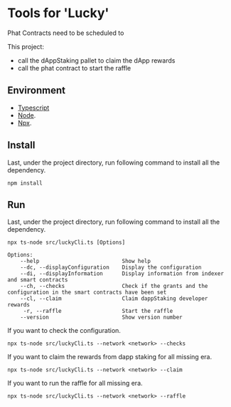 # Tools for 'Lucky'

Phat Contracts need to be scheduled to 

This project: 
- call the dAppStaking pallet to claim the dApp rewards
- call the phat contract to start the raffle


## Environment

- [Typescript](https://www.typescriptlang.org/)
- [Node](https://nodejs.org/en/).
- [Npx](https://www.npmjs.com/package/npx/).

## Install 

Last, under the project directory, run following command to install all the dependency.

```
npm install
```

## Run

Last, under the project directory, run following command to install all the dependency.

```
npx ts-node src/luckyCli.ts [Options]
```

```
Options:
    --help                          Show help
    --dc, --displayConfiguration    Display the configuration
    --di, --displayInformation      Display information from indexer and smart contracts
    --ch, --checks                  Check if the grants and the configuration in the smart contracts have been set
    --cl, --claim                   Claim dappStaking developer rewards
     -r, --raffle                   Start the raffle
    --version                       Show version number                       
```

If you want to check the configuration.

```
npx ts-node src/luckyCli.ts --network <network> --checks 
```

If you want to claim the rewards from dapp staking for all missing era.

```
npx ts-node src/luckyCli.ts --network <network> --claim 
```

If you want to run the raffle for all missing era.

```
npx ts-node src/luckyCli.ts --network <network> --raffle 
```

